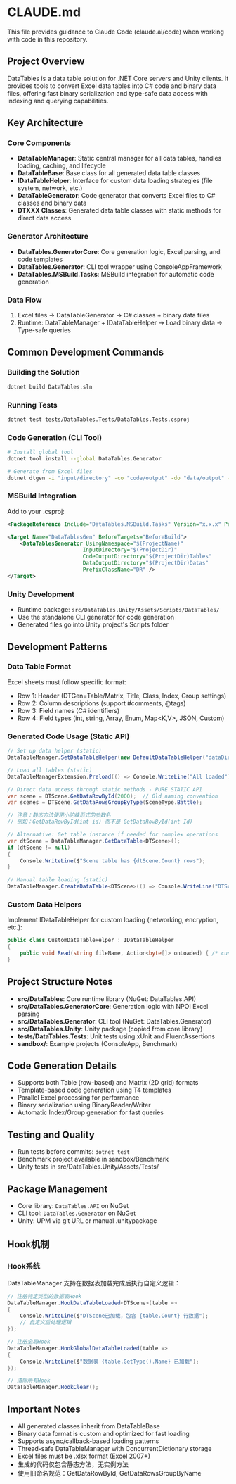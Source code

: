 # CLAUDE.md

This file provides guidance to Claude Code (claude.ai/code) when working with code in this repository.

## Project Overview

DataTables is a data table solution for .NET Core servers and Unity clients. It provides tools to convert Excel data tables into C# code and binary data files, offering fast binary serialization and type-safe data access with indexing and querying capabilities.

## Key Architecture

### Core Components

- **DataTableManager**: Static central manager for all data tables, handles loading, caching, and lifecycle
- **DataTableBase**: Base class for all generated data table classes
- **IDataTableHelper**: Interface for custom data loading strategies (file system, network, etc.)
- **DataTableGenerator**: Code generator that converts Excel files to C# classes and binary data
- **DTXXX Classes**: Generated data table classes with static methods for direct data access

### Generator Architecture

- **DataTables.GeneratorCore**: Core generation logic, Excel parsing, and code templates
- **DataTables.Generator**: CLI tool wrapper using ConsoleAppFramework
- **DataTables.MSBuild.Tasks**: MSBuild integration for automatic code generation

### Data Flow

1. Excel files → DataTableGenerator → C# classes + binary data files
2. Runtime: DataTableManager + IDataTableHelper → Load binary data → Type-safe queries

## Common Development Commands

### Building the Solution
```bash
dotnet build DataTables.sln
```

### Running Tests
```bash
dotnet test tests/DataTables.Tests/DataTables.Tests.csproj
```

### Code Generation (CLI Tool)
```bash
# Install global tool
dotnet tool install --global DataTables.Generator

# Generate from Excel files
dotnet dtgen -i "input/directory" -co "code/output" -do "data/output" -n "YourNamespace" -p "DR"
```

### MSBuild Integration
Add to your .csproj:
```xml
<PackageReference Include="DataTables.MSBuild.Tasks" Version="x.x.x" PrivateAssets="All" />

<Target Name="DataTablesGen" BeforeTargets="BeforeBuild">
    <DataTablesGenerator UsingNamespace="$(ProjectName)" 
                        InputDirectory="$(ProjectDir)" 
                        CodeOutputDirectory="$(ProjectDir)Tables" 
                        DataOutputDirectory="$(ProjectDir)Datas" 
                        PrefixClassName="DR" />
</Target>
```

### Unity Development
- Runtime package: `src/DataTables.Unity/Assets/Scripts/DataTables/`
- Use the standalone CLI generator for code generation
- Generated files go into Unity project's Scripts folder

## Development Patterns

### Data Table Format
Excel sheets must follow specific format:
- Row 1: Header (DTGen=Table/Matrix, Title, Class, Index, Group settings)
- Row 2: Column descriptions (support #comments, @tags)
- Row 3: Field names (C# identifiers)
- Row 4: Field types (int, string, Array<T>, Enum<T>, Map<K,V>, JSON, Custom)

### Generated Code Usage (Static API)
```csharp
// Set up data helper (static)
DataTableManager.SetDataTableHelper(new DefaultDataTableHelper("dataDirectory"));

// Load all tables (static)
DataTableManagerExtension.Preload(() => Console.WriteLine("All loaded"));

// Direct data access through static methods - PURE STATIC API
var scene = DTScene.GetDataRowById(2000);  // Old naming convention
var scenes = DTScene.GetDataRowsGroupByType(SceneType.Battle);

// 注意：静态方法使用小驼峰形式的参数名
// 例如：GetDataRowById(int id) 而不是 GetDataRowById(int Id)

// Alternative: Get table instance if needed for complex operations
var dtScene = DataTableManager.GetDataTable<DTScene>();
if (dtScene != null)
{
    Console.WriteLine($"Scene table has {dtScene.Count} rows");
}

// Manual table loading (static)
DataTableManager.CreateDataTable<DTScene>(() => Console.WriteLine("DTScene loaded"));
```

### Custom Data Helpers
Implement IDataTableHelper for custom loading (networking, encryption, etc.):
```csharp
public class CustomDataTableHelper : IDataTableHelper
{
    public void Read(string fileName, Action<byte[]> onLoaded) { /* custom logic */ }
}
```

## Project Structure Notes

- **src/DataTables**: Core runtime library (NuGet: DataTables.API)
- **src/DataTables.GeneratorCore**: Generation logic with NPOI Excel parsing
- **src/DataTables.Generator**: CLI tool (NuGet: DataTables.Generator)
- **src/DataTables.Unity**: Unity package (copied from core library)
- **tests/DataTables.Tests**: Unit tests using xUnit and FluentAssertions
- **sandbox/**: Example projects (ConsoleApp, Benchmark)

## Code Generation Details

- Supports both Table (row-based) and Matrix (2D grid) formats
- Template-based code generation using T4 templates
- Parallel Excel processing for performance
- Binary serialization using BinaryReader/Writer
- Automatic Index/Group generation for fast queries

## Testing and Quality

- Run tests before commits: `dotnet test`
- Benchmark project available in sandbox/Benchmark
- Unity tests in src/DataTables.Unity/Assets/Tests/

## Package Management

- Core library: `DataTables.API` on NuGet
- CLI tool: `DataTables.Generator` on NuGet  
- Unity: UPM via git URL or manual .unitypackage

## Hook机制

### Hook系统
DataTableManager 支持在数据表加载完成后执行自定义逻辑：

```csharp
// 注册特定类型的数据表Hook
DataTableManager.HookDataTableLoaded<DTScene>(table =>
{
    Console.WriteLine($"DTScene已加载，包含 {table.Count} 行数据");
    // 自定义后处理逻辑
});

// 注册全局Hook
DataTableManager.HookGlobalDataTableLoaded(table =>
{
    Console.WriteLine($"数据表 {table.GetType().Name} 已加载");
});

// 清除所有Hook
DataTableManager.HookClear();
```

## Important Notes

- All generated classes inherit from DataTableBase
- Binary data format is custom and optimized for fast loading
- Supports async/callback-based loading patterns
- Thread-safe DataTableManager with ConcurrentDictionary storage
- Excel files must be .xlsx format (Excel 2007+)
- 生成的代码仅包含静态方法，无实例方法
- 使用旧命名规范：GetDataRowById, GetDataRowsGroupByName